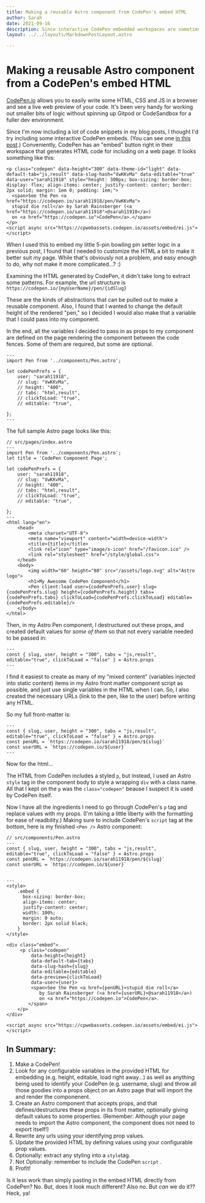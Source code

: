 ```yaml
---
title: Making a reusable Astro component from CodePen's embed HTML
author: Sarah
date: 2021-09-16
description: Since interactive CodePen embedded workspaces are sometimes better, and more accessible ways to blog about code, I thought I'd extract the patterns in the HTML and practice making a little Astro component!
layout: ../../layouts/MarkdownPostLayout.astro

---
```

# Making a reusable Astro component from a CodePen's embed HTML

[CodePen.io](https://codepen.io) allows you to easily write some HTML, CSS and JS in a browser and see a live web preview of your code. It's been very handy for working out smaller bits of logic without spinning up Gitpod or CodeSandbox for a fuller dev environment.

Since I'm now including a lot of code snippets in my blog posts, I thought I'd try including some interactive CodePen embeds. (You can see one [in this post](/posts/5-pin-bowling-simulation).) Conveniently, CodePen has an "embed" button right in their workspace that generates HTML code for including on a web page. It looks something like this:

    <p class="codepen" data-height="300" data-theme-id="light" data-default-tab="js,result" data-slug-hash="VwKKvMa" data-editable="true" data-user="sarah11918" style="height: 300px; box-sizing: border-box; display: flex; align-items: center; justify-content: center; border: 2px solid; margin: 1em 0; padding: 1em;">
      <span>See the Pen <a href="https://codepen.io/sarah11918/pen/VwKKvMa">
      stupid die roll</a> by Sarah Rainsberger (<a href="https://codepen.io/sarah11918">@sarah11918</a>)
      on <a href="https://codepen.io">CodePen</a>.</span>
    </p>
    <script async src="https://cpwebassets.codepen.io/assets/embed/ei.js"></script>

When I used this to embed my little 5-pin bowling pin setter logic in a previous post, I found that I needed to customize the HTML a bit to make it better suit my page. While that's obviously not a problem, and easy enough to do, why not make it more complicated...?  :)

Examining the HTML generated by CodePen, it didn't take long to extract some patterns. For example, the url structure is `https://codepen.io/{myUserName}/pen/{idSlug}`

These are the kinds of abstractions that can be pulled out to make a reusable component. Also, I found that I wanted to change the default height of the rendered "pen," so I decided I would also make that a variable that I could pass into my component.

In the end, all the variables I decided to pass in as props to my component are defined on the page rendering the component between the code fences. Some of them are required, but some are optional.

```astro
---
import Pen from '../components/Pen.astro';

let codePenPrefs = {
    user: "sarah11918",
    // slug: "VwKKvMa",
    // height: "400",
    // tabs: "html,result",
    // clickToLoad: "true",
    // editable: "true",

};
---
```

The full sample Astro page looks like this:

```astro
// src/pages/index.astro
---
import Pen from '../components/Pen.astro';
let title = 'CodePen Component Page';

let codePenPrefs = {
    user: "sarah11918",
    // slug: "VwKKvMa",
    // height: "400",
    // tabs: "html,result",
    // clickToLoad: "true",
    // editable: "true",

};
---
<html lang="en">
	<head>
	    <meta charset="UTF-8">
	    <meta name="viewport" content="width=device-width">
	    <title>{title}</title>
	    <link rel="icon" type="image/x-icon" href="/favicon.ico" />
	    <link rel="stylesheet" href="/style/global.css">
	</head>
	<body>
	    <img width="60" height="80" src="/assets/logo.svg" alt="Astro logo">
	    <h1>My Awesome CodePen Component</h1> 
	    <Pen client:load user={codePenPrefs.user} slug={codePenPrefs.slug} height={codePenPrefs.height} tabs={codePenPrefs.tabs} clickToLoad={codePenPrefs.clickToLoad} editable={codePenPrefs.editable}/>
	</body>
</html>
```
Then, in my Astro Pen component, I destructured out these props, and created default values for *some of them* so that not every variable needed to be passed in:
```astro
---
const { slug, user, height = "300", tabs = "js,result", editable="true", clickToLoad = "false" } = Astro.props
---
```
I find it easiest to create as many of my "mixed content" (variables injected into static content) items in my Astro front matter component script as possible, and just use single variables in the HTML when I can. So, I also created the necessary URLs (link to the pen, like to the user) before writing any HTML.

So my full front-matter is:
```astro
---
const { slug, user, height = "300", tabs = "js,result", editable="true", clickToLoad = "false" } = Astro.props
const penURL = `https://codepen.io/sarah11918/pen/${slug}`
const userURL = `https://codepen.io/${user}`
---
```
Now for the html...

The HTML from CodePen includes a styled ```p```, but instead, I used an Astro ```style``` tag in the component body to style a wrapping ```div``` with a class name. All that I kept on the ```p``` was the ```class="codepen"``` beause I suspect it is used by CodePen itself. 

Now I have all the ingredients I need to go through CodePen's ```p``` tag and replace values with my props. (I'm taking a little liberty with the formatting for ease of readbility.) Making sure to include CodePen's ```script``` tag at the bottom, here is my finished ```<Pen />``` Astro component:

```astro
// src/components/Pen.astro
---
const { slug, user, height = "300", tabs = "js,result", editable="true", clickToLoad = "false" } = Astro.props
const penURL = `https://codepen.io/sarah11918/pen/${slug}`
const userURL = `https://codepen.io/${user}`


---
<style>
	.embed {
	  box-sizing: border-box; 
	  align-items: center; 
	  justify-content: center;
	  width: 100%;
	  margin: 0 auto;
	  border: 2px solid black;
	}
</style>
 
<div class="embed">
	 <p class="codepen" 
		 data-height={height} 
		 data-default-tab={tabs} 
		 data-slug-hash={slug} 
		 data-editable={editable} 
		 data-preview={clickToLoad} 
		 data-user={user}>
		 <span>See the Pen <a href={penURL}>stupid die roll</a> 
			by Sarah Rainsberger (<a href={userURL}>@sarah11918</a>) 
			on <a href="https://codepen.io">CodePen</a>.
		</span>
	</p>
</div>

<script async src="https://cpwebassets.codepen.io/assets/embed/ei.js"></script>
```

## In Summary:
1. Make a CodePen!
2. Look for any configurable variables in the provided HTML for embedding (e.g. height, editable, load right away...) as well as anything being used to identify your CodePen (e.g. username, slug) and throw all those goodies into a props object on an Astro page that will import the and render the componenent.
3. Create an Astro component that accepts props, and that defines/destructures these props in its front matter, optionally giving default values to some properties. (Remember: Although your page needs to import the Astro component, the component does not need to export itself!)
4. Rewrite any urls using your identifying prop values.
5. Update the provided HTML by defining values using your configurable prop values.
6. Optionally: extract any styling into a ```style```tag.
7. Not Optionally: remember to include the CodePen ```script``` .
8. Profit!

Is it less work than simply pasting in the embed HTML directly from CodePen? No. But, does it look much different? Also no. But *can* we do it?? Heck, ya!